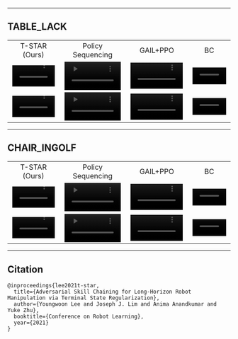 
----

## TABLE_LACK

<table style="width:100%; margin: auto; max-width: 1200px; table-layout: fixed;">
<tbody>
  <tr style="border-bottom: none;">
    <td style="text-align: center">
        <figcaption class="imgcaption">T-STAR (Ours)</figcaption>
    </td>
    <td style="text-align: center">
        <figcaption class="imgcaption">Policy Sequencing</figcaption>
    </td>
    <td style="text-align: center">
        <figcaption class="imgcaption">GAIL+PPO</figcaption>
    </td>
    <td style="text-align: center">
        <figcaption class="imgcaption">BC</figcaption>
    </td>
  </tr>
  <tr style="border-bottom: none;">
    <td style="text-align: center">
        <video height="auto" width="95%" controls autoplay loop muted>
            <source src="video/table_lack/ours1.mp4" type="video/mp4">>
        </video>
    </td>
    <td style="text-align: center">
        <video height="auto" width="95%" controls autoplay loop muted>
            <source src="video/table_lack/ps1.mp4">
        </video>
    </td>
    <td style="text-align: center">
        <video id="round" height="auto" width="95%" controls autoplay loop muted>
            <source src="video/table_lack/gailppo1.mp4">
        </video>
    </td>
    <td style="text-align: center">
        <video id="round" height="auto" width="95%" controls autoplay loop muted>
            <source src="video/table_lack/bc1.mp4">
        </video>
    </td>
  </tr>
  <tr style="border-bottom: none;">
    <td style="text-align: center">
        <video height="auto" width="95%" controls autoplay loop muted>
            <source src="video/table_lack/ours2.mp4" type="video/mp4">>
        </video>
    </td>
    <td style="text-align: center">
        <video height="auto" width="95%" controls autoplay loop muted>
            <source src="video/table_lack/ps2.mp4">
        </video>
    </td>
    <td style="text-align: center">
        <video id="round" height="auto" width="95%" controls autoplay loop muted>
            <source src="video/table_lack/gailppo2.mp4">
        </video>
    </td>
    <td style="text-align: center">
        <video id="round" height="auto" width="95%" controls autoplay loop muted>
            <source src="video/table_lack/bc2.mp4">
        </video>
    </td>
  </tr>
</tbody>
</table>


----


## CHAIR_INGOLF

<table style="width:100%; margin: auto; max-width: 1200px; table-layout: fixed;">
<tbody>
  <tr style="border-bottom: none;">
    <td style="text-align: center">
        <figcaption class="imgcaption">T-STAR (Ours)</figcaption>
    </td>
    <td style="text-align: center">
        <figcaption class="imgcaption">Policy Sequencing</figcaption>
    </td>
    <td style="text-align: center">
        <figcaption class="imgcaption">GAIL+PPO</figcaption>
    </td>
    <td style="text-align: center">
        <figcaption class="imgcaption">BC</figcaption>
    </td>
  </tr>
  <tr style="border-bottom: none;">
    <td style="text-align: center">
        <video height="auto" width="95%" controls autoplay loop muted>
            <source src="video/chair_ingolf/ours1.mp4" type="video/mp4">>
        </video>
    </td>
    <td style="text-align: center">
        <video height="auto" width="95%" controls autoplay loop muted>
            <source src="video/chair_ingolf/ps1.mp4">
        </video>
    </td>
    <td style="text-align: center">
        <video id="round" height="auto" width="95%" controls autoplay loop muted>
            <source src="video/chair_ingolf/gailppo1.mp4">
        </video>
    </td>
    <td style="text-align: center">
        <video id="round" height="auto" width="95%" controls autoplay loop muted>
            <source src="video/chair_ingolf/bc1.mp4">
        </video>
    </td>
  </tr>
  <tr style="border-bottom: none;">
    <td style="text-align: center">
        <video height="auto" width="95%" controls autoplay loop muted>
            <source src="video/chair_ingolf/ours2.mp4" type="video/mp4">>
        </video>
    </td>
    <td style="text-align: center">
        <video height="auto" width="95%" controls autoplay loop muted>
            <source src="video/chair_ingolf/ps2.mp4">
        </video>
    </td>
    <td style="text-align: center">
        <video id="round" height="auto" width="95%" controls autoplay loop muted>
            <source src="video/chair_ingolf/gailppo2.mp4">
        </video>
    </td>
    <td style="text-align: center">
        <video id="round" height="auto" width="95%" controls autoplay loop muted>
            <source src="video/chair_ingolf/bc2.mp4">
        </video>
    </td>
  </tr>
</tbody>
</table>


----

## Citation
```
@inproceedings{lee2021t-star,
  title={Adversarial Skill Chaining for Long-Horizon Robot Manipulation via Terminal State Regularization},
  author={Youngwoon Lee and Joseph J. Lim and Anima Anandkumar and Yuke Zhu},
  booktitle={Conference on Robot Learning},
  year={2021}
}
```
<br>

